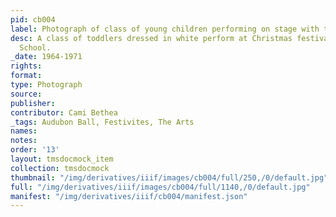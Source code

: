 ```yaml
---
pid: cb004
label: Photograph of class of young children performing on stage with teacher
desc: A class of toddlers dressed in white perform at Christmas festival in The Modern
  School.
_date: 1964-1971
rights:
format:
type: Photograph
source:
publisher:
contributor: Cami Bethea
_tags: Audubon Ball, Festivites, The Arts
names:
notes:
order: '13'
layout: tmsdocmock_item
collection: tmsdocmock
thumbnail: "/img/derivatives/iiif/images/cb004/full/250,/0/default.jpg"
full: "/img/derivatives/iiif/images/cb004/full/1140,/0/default.jpg"
manifest: "/img/derivatives/iiif/cb004/manifest.json"
---
```

